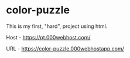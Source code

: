 # color-puzzle

This is my first, "hard", project using html.

Host - https://pt.000webhost.com/

URL - https://color-puzzle.000webhostapp.com/
